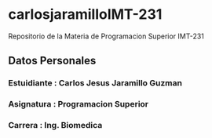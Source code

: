# carlosjaramilloIMT-231
Repositorio de la Materia de Programacion Superior IMT-231
## Datos Personales
### Estuidiante  : Carlos Jesus Jaramillo Guzman
### Asignatura : Programacion Superior
### Carrera : Ing. Biomedica 

